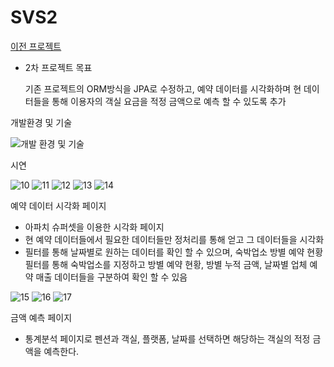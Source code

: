 # SVS2


[이전 프로젝트](https://github.com/pwj7773/SVS)


- 2차 프로젝트 목표

  기존 프로젝트의 ORM방식을 JPA로 수정하고, 예약 데이터를 시각화하며
  현 데이터들을 통해 이용자의 객실 요금을 적정 금액으로 예측 할 수 있도록 추가


개발환경 및 기술

![개발 환경 및 기술](https://github.com/pwj7773/SVS2/assets/129372470/41b3a03a-a39f-41cf-9abf-f176a3df2689)


시연

![10](https://github.com/pwj7773/SVS2/assets/129372470/7addf7e6-055c-4c53-b693-7056067bb72c)
![11](https://github.com/pwj7773/SVS2/assets/129372470/25653eba-c83c-4b7c-9c2e-144d3f1d891a)
![12](https://github.com/pwj7773/SVS2/assets/129372470/094a32fc-22ff-4eed-9e7e-eef27313473a)
![13](https://github.com/pwj7773/SVS2/assets/129372470/ca995dce-c91f-45c7-8265-3d4e229866f8)
![14](https://github.com/pwj7773/SVS2/assets/129372470/b88d3cfe-a52d-458b-92d9-6ff479b746b7)

예약 데이터 시각화 페이지
  - 아파치 슈퍼셋을 이용한 시각화 페이지
  - 현 예약 데이터들에서 필요한 데이터들만 정처리를 통해 얻고 그 데이터들을 시각화
  - 필터를 통해 날짜별로 원하는 데이터를 확인 할 수 있으며,
    숙박업소 방별 예약 현황 필터를 통해 숙박업소를 지정하고
    방별 예약 현황, 방별 누적 금액, 날짜별 업체 예약 매출 데이터들을 구분하여 확인 할 수 있음





![15](https://github.com/pwj7773/SVS2/assets/129372470/1c5bd9ed-587d-4e65-ae7f-1954fea974ef)
![16](https://github.com/pwj7773/SVS2/assets/129372470/1c37d1ee-f410-45b9-9a21-08e860481150)
![17](https://github.com/pwj7773/SVS2/assets/129372470/3452dcfc-9688-4c1e-a236-5049b54601e9)

금액 예측 페이지
  - 통계분석 페이지로 펜션과 객실, 플랫폼, 날짜를 선택하면 해당하는
    객실의 적정 금액을 예측한다.



